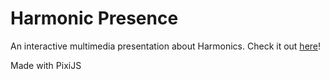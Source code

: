 # Harmonic Presence

An interactive multimedia presentation about Harmonics.
Check it out [here](https://harmonicpresence.netlify.app/)!

Made with PixiJS
